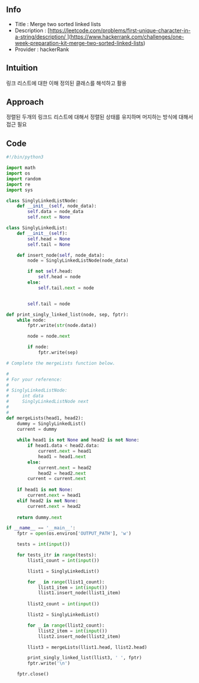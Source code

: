 ## Info
- Title : Merge two sorted linked lists
- Description : [[https://leetcode.com/problems/first-unique-character-in-a-string/description/ ](https://www.hackerrank.com/challenges/one-week-preparation-kit-queue-using-two-stacks)](https://www.hackerrank.com/challenges/one-week-preparation-kit-merge-two-sorted-linked-lists)
- Provider : hackerRank

## Intuition
링크 리스트에 대한 이해 정의된 클래스를 해석하고 활용
## Approach
<!-- Describe your approach to solving the problem. -->
정렬된 두개의 링크드 리스트에 대해서 정렬된 상태를 유지하며 머지하는 방식에 대해서 접근 필요

## Code
```python
#!/bin/python3

import math
import os
import random
import re
import sys

class SinglyLinkedListNode:
    def __init__(self, node_data):
        self.data = node_data
        self.next = None

class SinglyLinkedList:
    def __init__(self):
        self.head = None
        self.tail = None

    def insert_node(self, node_data):
        node = SinglyLinkedListNode(node_data)

        if not self.head:
            self.head = node
        else:
            self.tail.next = node


        self.tail = node

def print_singly_linked_list(node, sep, fptr):
    while node:
        fptr.write(str(node.data))

        node = node.next

        if node:
            fptr.write(sep)

# Complete the mergeLists function below.

#
# For your reference:
#
# SinglyLinkedListNode:
#     int data
#     SinglyLinkedListNode next
#
#
def mergeLists(head1, head2):
    dummy = SinglyLinkedList()
    current = dummy
    
    while head1 is not None and head2 is not None:
        if head1.data < head2.data:
            current.next = head1
            head1 = head1.next
        else:
            current.next = head2
            head2 = head2.next
        current = current.next
        
    if head1 is not None:
        current.next = head1
    elif head2 is not None:
        current.next = head2
    
    return dummy.next

if __name__ == '__main__':
    fptr = open(os.environ['OUTPUT_PATH'], 'w')

    tests = int(input())

    for tests_itr in range(tests):
        llist1_count = int(input())

        llist1 = SinglyLinkedList()

        for _ in range(llist1_count):
            llist1_item = int(input())
            llist1.insert_node(llist1_item)
            
        llist2_count = int(input())

        llist2 = SinglyLinkedList()

        for _ in range(llist2_count):
            llist2_item = int(input())
            llist2.insert_node(llist2_item)

        llist3 = mergeLists(llist1.head, llist2.head)

        print_singly_linked_list(llist3, ' ', fptr)
        fptr.write('\n')

    fptr.close()
```
